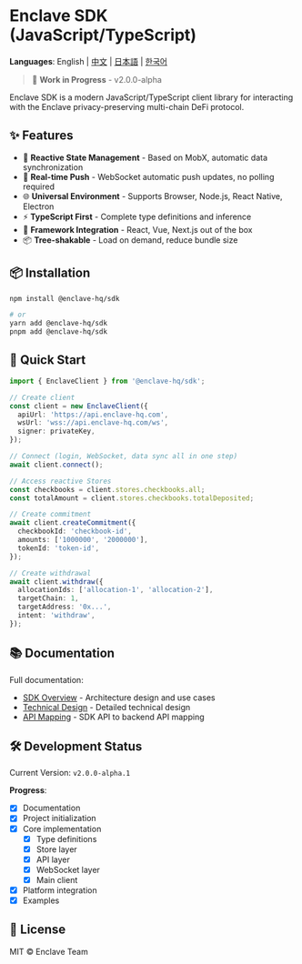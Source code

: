 # Enclave SDK (JavaScript/TypeScript)

**Languages**: English | [中文](./README.zh.md) | [日本語](./README.ja.md) | [한국어](./README.ko.md)

> 🚧 **Work in Progress** - v2.0.0-alpha

Enclave SDK is a modern JavaScript/TypeScript client library for interacting with the Enclave privacy-preserving multi-chain DeFi protocol.

## ✨ Features

- 🔄 **Reactive State Management** - Based on MobX, automatic data synchronization
- 🔌 **Real-time Push** - WebSocket automatic push updates, no polling required
- 🌐 **Universal Environment** - Supports Browser, Node.js, React Native, Electron
- ⚡ **TypeScript First** - Complete type definitions and inference
- 🎯 **Framework Integration** - React, Vue, Next.js out of the box
- 📦 **Tree-shakable** - Load on demand, reduce bundle size

## 📦 Installation

```bash
npm install @enclave-hq/sdk

# or
yarn add @enclave-hq/sdk
pnpm add @enclave-hq/sdk
```

## 🚀 Quick Start

```typescript
import { EnclaveClient } from '@enclave-hq/sdk';

// Create client
const client = new EnclaveClient({
  apiUrl: 'https://api.enclave-hq.com',
  wsUrl: 'wss://api.enclave-hq.com/ws',
  signer: privateKey,
});

// Connect (login, WebSocket, data sync all in one step)
await client.connect();

// Access reactive Stores
const checkbooks = client.stores.checkbooks.all;
const totalAmount = client.stores.checkbooks.totalDeposited;

// Create commitment
await client.createCommitment({
  checkbookId: 'checkbook-id',
  amounts: ['1000000', '2000000'],
  tokenId: 'token-id',
});

// Create withdrawal
await client.withdraw({
  allocationIds: ['allocation-1', 'allocation-2'],
  targetChain: 1,
  targetAddress: '0x...',
  intent: 'withdraw',
});
```

## 📚 Documentation

Full documentation:

- [SDK Overview](./docs/SDK_OVERVIEW.md) - Architecture design and use cases
- [Technical Design](./docs/SDK_JS_DESIGN.md) - Detailed technical design
- [API Mapping](./docs/SDK_API_MAPPING.md) - SDK API to backend API mapping

## 🛠️ Development Status

Current Version: `v2.0.0-alpha.1`

**Progress**:
- [x] Documentation
- [x] Project initialization
- [x] Core implementation
  - [x] Type definitions
  - [x] Store layer
  - [x] API layer
  - [x] WebSocket layer
  - [x] Main client
- [x] Platform integration
- [x] Examples

## 📄 License

MIT © Enclave Team

